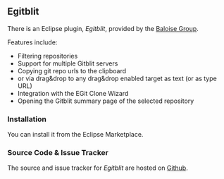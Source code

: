 
## Egitblit

There is an Eclipse plugin, *Egitblit*, provided by the [Baloise Group](http://baloise.github.io).

Features include:

- Filtering repositories
- Support for multiple Gitblit servers
- Copying git repo urls to the clipboard
- or via drag&drop to any drag&drop enabled target as text (or as type URL)
- Integration with the EGit Clone Wizard
- Opening the Gitblit summary page of the selected repository


### Installation

You can install it from the Eclipse Marketplace.

### Source Code & Issue Tracker

The source and issue tracker for *Egitblit* are hosted on [Github](https://github.com/baloise/egitblit).

